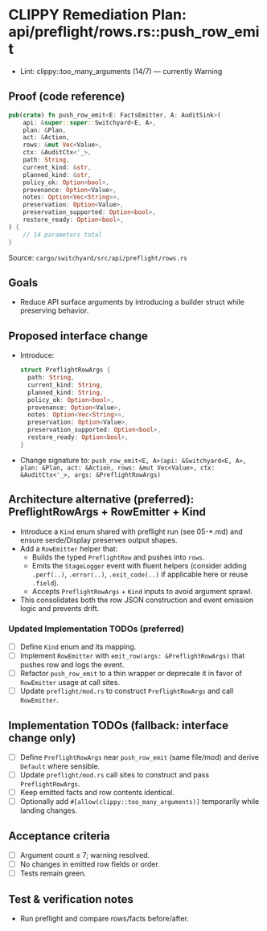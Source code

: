 # CLIPPY Remediation Plan: api/preflight/rows.rs::push_row_emit

- Lint: clippy::too_many_arguments (14/7) — currently Warning

## Proof (code reference)

```rust
pub(crate) fn push_row_emit<E: FactsEmitter, A: AuditSink>(
    api: &super::super::Switchyard<E, A>,
    plan: &Plan,
    act: &Action,
    rows: &mut Vec<Value>,
    ctx: &AuditCtx<'_>,
    path: String,
    current_kind: &str,
    planned_kind: &str,
    policy_ok: Option<bool>,
    provenance: Option<Value>,
    notes: Option<Vec<String>>,
    preservation: Option<Value>,
    preservation_supported: Option<bool>,
    restore_ready: Option<bool>,
) {
    // 14 parameters total
}
```

Source: `cargo/switchyard/src/api/preflight/rows.rs`

## Goals

- Reduce API surface arguments by introducing a builder struct while preserving behavior.

## Proposed interface change

- Introduce:

  ```rust
  struct PreflightRowArgs {
    path: String,
    current_kind: String,
    planned_kind: String,
    policy_ok: Option<bool>,
    provenance: Option<Value>,
    notes: Option<Vec<String>>,
    preservation: Option<Value>,
    preservation_supported: Option<bool>,
    restore_ready: Option<bool>,
  }
  ```

- Change signature to: `push_row_emit<E, A>(api: &Switchyard<E, A>, plan: &Plan, act: &Action, rows: &mut Vec<Value>, ctx: &AuditCtx<'_>, args: &PreflightRowArgs)`

## Architecture alternative (preferred): PreflightRowArgs + RowEmitter + Kind

- Introduce a `Kind` enum shared with preflight run (see 05-*.md) and ensure serde/Display preserves output shapes.
- Add a `RowEmitter` helper that:
  - Builds the typed `PreflightRow` and pushes into `rows`.
  - Emits the `StageLogger` event with fluent helpers (consider adding `.perf(..)`, `.error(..)`, `.exit_code(..)` if applicable here or reuse `.field`).
  - Accepts `PreflightRowArgs` + `Kind` inputs to avoid argument sprawl.
- This consolidates both the row JSON construction and event emission logic and prevents drift.

### Updated Implementation TODOs (preferred)

- [ ] Define `Kind` enum and its mapping.
- [ ] Implement `RowEmitter` with `emit_row(args: &PreflightRowArgs)` that pushes row and logs the event.
- [ ] Refactor `push_row_emit` to a thin wrapper or deprecate it in favor of `RowEmitter` usage at call sites.
- [ ] Update `preflight/mod.rs` to construct `PreflightRowArgs` and call `RowEmitter`.

## Implementation TODOs (fallback: interface change only)

- [ ] Define `PreflightRowArgs` near `push_row_emit` (same file/mod) and derive `Default` where sensible.
- [ ] Update `preflight/mod.rs` call sites to construct and pass `PreflightRowArgs`.
- [ ] Keep emitted facts and row contents identical.
- [ ] Optionally add `#[allow(clippy::too_many_arguments)]` temporarily while landing changes.

## Acceptance criteria

- [ ] Argument count ≤ 7; warning resolved.
- [ ] No changes in emitted row fields or order.
- [ ] Tests remain green.

## Test & verification notes

- Run preflight and compare rows/facts before/after.
